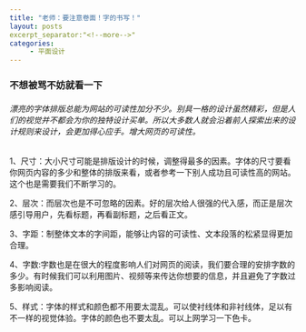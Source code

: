 ```yaml
---
title: "老师：要注意卷面！字的书写！"
layout: posts
excerpt_separator:"<!--more-->"
categories:
     - 平面设计
---
```

### 不想被骂不妨就看一下

<!--more-->

###### 漂亮的字体排版总能为网站的可读性加分不少。别具一格的设计虽然精彩，但是人们的视觉并不都会为你的独特设计买单。所以大多数人就会沿着前人探索出来的设计规则来设计，会更加得心应手。增大网页的可读性。
1、尺寸：大小尺寸可能是排版设计的时候，调整得最多的因素。字体的尺寸要看你网页内容的多少和整体的排版来看，或者参考一下别人成功且可读性高的网站。这个也是需要我们不断学习的。

2、层次：而层次也是不可忽略的因素。好的层次给人很强的代入感，而正是层次感引导用户，先看标题，再看副标题，之后看正文。

3、字距：制整体文本的字间距，能够让内容的可读性、文本段落的松紧显得更加合理。

4、字数:字数也是在很大的程度影响人们对网页的阅读，我们要合理的安排字数的多少。有时候我们可以利用图片、视频等来传达你想要的信息，并且避免了字数过多影响阅读。

5、样式：字体的样式和颜色都不用要太混乱。可以使衬线体和非衬线体，足以有不一样的视觉体验。字体的颜色也不要太乱。可以上网学习一下色卡。
